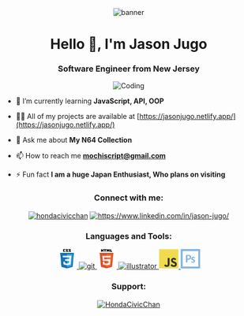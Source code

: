 <p align="center">
<img align="center" src="https://i.ibb.co/H7qRLLD/banner.png" alt="banner">
  </p>
<h1 align="center">Hello 👋, I'm Jason Jugo</h1>
<h3 align="center">Software Engineer from New Jersey</h3>
 <p align="center">
<img alt="Coding" width="200" src="https://raw.githubusercontent.com/hasibul-hasan-shuvo/hasibul-hasan-shuvo/main/images/coding-boy.gif">
</p>
 
- 🌱 I’m currently learning **JavaScript, API, OOP**

- 👨‍💻 All of my projects are available at [https://jasonjugo.netlify.app/](https://jasonjugo.netlify.app/)

- 💬 Ask me about **My N64 Collection**

- 📫 How to reach me **mochiscript@gmail.com**

- ⚡ Fun fact **I am a huge Japan Enthusiast, Who plans on visiting**

<h3 align="center">Connect with me:</h3>
<p align="center">
<a href="https://twitter.com/hondacivicchan" target="blank"><img align="center" src="https://raw.githubusercontent.com/rahuldkjain/github-profile-readme-generator/master/src/images/icons/Social/twitter.svg" alt="hondacivicchan" height="30" width="40" /></a>
<a href="https://linkedin.com/in/https://www.linkedin.com/in/jason-jugo/" target="blank"><img align="center" src="https://raw.githubusercontent.com/rahuldkjain/github-profile-readme-generator/master/src/images/icons/Social/linked-in-alt.svg" alt="https://www.linkedin.com/in/jason-jugo/" height="30" width="40" /></a>
</p>

<h3 align="center">Languages and Tools:</h3>
<p align="center"> <a href="https://www.w3schools.com/css/" target="_blank" rel="noreferrer"> <img src="https://raw.githubusercontent.com/devicons/devicon/master/icons/css3/css3-original-wordmark.svg" alt="css3" width="40" height="40"/> </a> <a href="https://git-scm.com/" target="_blank" rel="noreferrer"> <img src="https://www.vectorlogo.zone/logos/git-scm/git-scm-icon.svg" alt="git" width="40" height="40"/> </a> <a href="https://www.w3.org/html/" target="_blank" rel="noreferrer"> <img src="https://raw.githubusercontent.com/devicons/devicon/master/icons/html5/html5-original-wordmark.svg" alt="html5" width="40" height="40"/> </a> <a href="https://www.adobe.com/in/products/illustrator.html" target="_blank" rel="noreferrer"> <img src="https://www.vectorlogo.zone/logos/adobe_illustrator/adobe_illustrator-icon.svg" alt="illustrator" width="40" height="40"/> </a> <a href="https://developer.mozilla.org/en-US/docs/Web/JavaScript" target="_blank" rel="noreferrer"> <img src="https://raw.githubusercontent.com/devicons/devicon/master/icons/javascript/javascript-original.svg" alt="javascript" width="40" height="40"/> </a> <a href="https://www.photoshop.com/en" target="_blank" rel="noreferrer"> <img src="https://raw.githubusercontent.com/devicons/devicon/master/icons/photoshop/photoshop-line.svg" alt="photoshop" width="40" height="40"/> </a> </p>


<h3 align="center">Support:</h3>
<p align ="center"><a href="https://www.buymeacoffee.com/HondaCivicChan"> <img align="center" src="https://cdn.buymeacoffee.com/buttons/v2/default-yellow.png" height="50" width="210" alt="HondaCivicChan" /></a></p><br><br>

